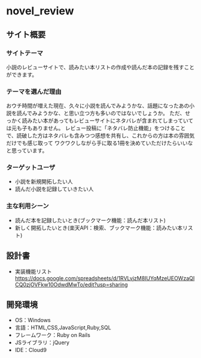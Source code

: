 # novel_review

## サイト概要
### サイトテーマ
小説のレビューサイトで、読みたい本リストの作成や読んだ本の記録を残すことができます。

### テーマを選んだ理由
おウチ時間が増えた現在、久々に小説を読んでみようかな、話題になったあの小説を読んでみようかな、と思い立つ方も多いのではないでしょうか。
ただ、せっかく読みたい本があってもレビューサイトにネタバレが含まれてしまっていては元も子もありません。
レビュー投稿に「ネタバレ防止機能」をつけることで、読破した方はネタバレも含みつつ感想を共有し、これからの方は本の雰囲気だけでも感じ取って
ワクワクしながら手に取る1冊を決めていただけたらいいなと思っています。

### ターゲットユーザ
- 小説を新規開拓したい人
- 読んだ小説を記録していきたい人

### 主な利用シーン
- 読んだ本を記録したいとき(ブックマーク機能：読んだ本リスト)
- 新しく開拓したいとき(楽天API：検索、ブックマーク機能：読みたい本リスト)

## 設計書
- 実装機能リスト
https://docs.google.com/spreadsheets/d/1RVLvjzM8IUYqMzeUEOWzaQICQ0zjOVFkw10OdwdMwTo/edit?usp=sharing

## 開発環境
- OS：Windows
- 言語：HTML,CSS,JavaScript,Ruby,SQL
- フレームワーク：Ruby on Rails
- JSライブラリ：jQuery
- IDE：Cloud9